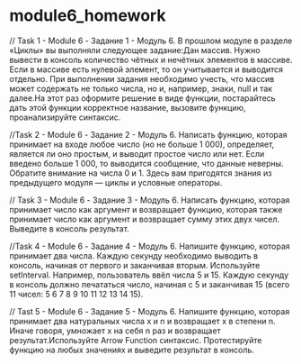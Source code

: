# module6_homework
// Task 1 - Module 6 - Задание 1 - Модуль 6.
    В прошлом модуле в разделе «Циклы» вы выполняли следующее задание:Дан массив. Нужно вывести в консоль количество чётных и нечётных элементов в массиве. Если в массиве есть нулевой элемент, то он учитывается и выводится отдельно. При выполнении задания необходимо учесть, что массив может содержать не только числа, но и, например, знаки, null и так далее.На этот раз оформите решение в виде функции, постарайтесь дать этой функции корректное название, вызовите функцию, проанализируйте синтаксис.

//Task 2 - Module 6 - Задание 2 - Модуль 6.
    Написать функцию, которая принимает на входе любое число (но не больше 1 000), определяет, является ли оно простым, и выводит простое число или нет. Если введено больше 1 000, то выводится сообщение, что данные неверны. Обратите внимание на числа 0 и 1. Здесь вам пригодятся знания из предыдущего модуля — циклы и условные операторы.

// Task 3 - Module 6 - Задание 3 - Модуль 6.
   Написать функцию, которая принимает число как аргумент и возвращает функцию, которая также принимает число как аргумент и возвращает сумму этих двух чисел. Выведите в консоль результат.

//Task 4 - Module 6  - Задание 4 - Модуль 6.
    Напишите функцию, которая принимает два числа. Каждую секунду необходимо выводить в консоль, начиная от первого и заканчивая вторым. Используйте setInterval. Например, пользователь ввёл числа 5 и 15. Каждую секунду в консоль должно печататься число, начиная с 5 и заканчивая 15 (всего 11 чисел: 5 6 7 8 9 10 11 12 13 14 15).

// Tast 5  - Module 6 - Задание 5 - Модуль 6.
    Напишите функцию, которая принимает два натуральных числа x и n и возвращает x в степени n. Иначе говоря, умножает x на себя n раз и возвращает результат.Используйте Arrow Function синтаксис. Протестируйте функцию на любых значениях и выведите результат в консоль.